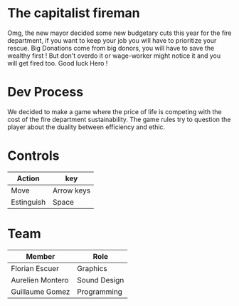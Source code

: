 # The capitalist fireman

Omg, the new mayor decided some new budgetary cuts this year for the fire department, if you want to keep your job you will have to prioritize your rescue. Big Donations come from big donors, you will have to save the wealthy first ! But don't overdo it or wage-worker might notice it and you will get fired too. Good luck Hero !


# Dev Process
We decided to make a game where the price of life is competing with the cost of the fire department sustainability. The game rules try to question the player about the duality between efficiency and ethic.


# Controls

| Action | key |
| -------| --- |
| Move | Arrow keys |
| Estinguish| Space |


# Team

| Member | Role |
| ------ | ---- |
| Florian Escuer | Graphics |
| Aurelien Montero | Sound Design |
| Guillaume Gomez | Programming |
